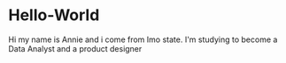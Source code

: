 # Hello-World

Hi my name is Annie and i come from Imo state.
I'm studying to become a Data Analyst and a product designer
